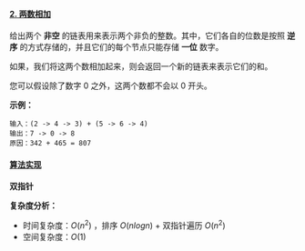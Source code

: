 #### [2. 两数相加](https://leetcode-cn.com/problems/add-two-numbers/)

给出两个 **非空** 的链表用来表示两个非负的整数。其中，它们各自的位数是按照 **逆序** 的方式存储的，并且它们的每个节点只能存储 **一位** 数字。

如果，我们将这两个数相加起来，则会返回一个新的链表来表示它们的和。

您可以假设除了数字 0 之外，这两个数都不会以 0 开头。

**示例：**

```
输入：(2 -> 4 -> 3) + (5 -> 6 -> 4)
输出：7 -> 0 -> 8
原因：342 + 465 = 807
```



#### [算法实现](../src/main/java/solution/ThreeSum.java)

**双指针**



**复杂度分析：**

- 时间复杂度：$O(n^2)$ ，排序 $O(nlogn)$ + 双指针遍历 $O(n^2)$ 
- 空间复杂度：$O(1)$ 

```java

```

